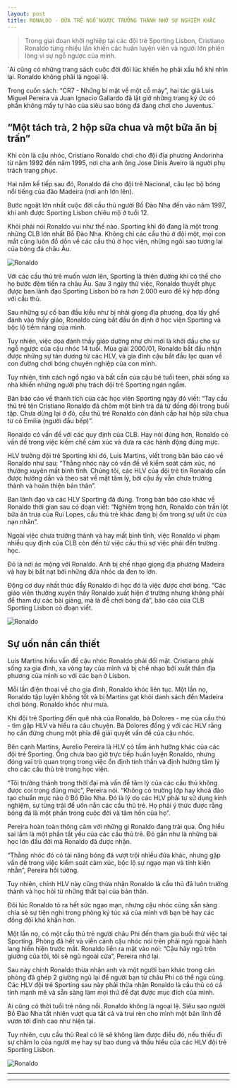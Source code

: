 ```yaml
---
layout: post
title: RONALDO - ĐỨA TRẺ NGỖ NGƯỢC TRƯỞNG THÀNH NHỜ SỰ NGHIÊM KHẮC
---
```


> Trong giai đoạn khởi nghiệp tại các đội trẻ Sporting Lisbon, Cristiano Ronaldo từng nhiều lần khiến các huấn luyện viên và người lớn phiền lòng vì sự ngỗ ngược của mình.

`Ai cũng có những trang sách cuộc đời đôi lúc khiến họ phải xấu hổ khi nhìn lại. Ronaldo không phải là ngoại lệ.

Trong cuốn sách: “CR7 - Những bí mật về một cỗ máy”, hai tác giả Luis Miguel Pereira và Juan Ignacio Gallardo đã lật giở những trang ký ức có phần không mấy tự hào của siêu sao bóng đá đang chơi cho Juventus.`

## “Một tách trà, 2 hộp sữa chua và một bữa ăn bị trấn”

Khi còn là cậu nhóc, Cristiano Ronaldo chơi cho đội địa phương Andorinha từ năm 1992 đến năm 1995, nơi cha anh ông Jose Dinis Aveiro là người phụ trách trang phục.

Hai năm kế tiếp sau đó, Ronaldo đá cho đội trẻ Nacional, câu lạc bộ bóng nổi tiếng của đảo Madeira (nơi anh lớn lên).

Bước ngoặt lớn nhất cuộc đời cầu thủ người Bồ Đào Nha đến vào năm 1997, khi anh được Sporting Lisbon chiêu mộ ở tuổi 12.

Khỏi phải nói Ronaldo vui như thế nào. Sporting khi đó đang là một trong những CLB lớn nhất Bồ Đào Nha. Không chỉ các cầu thủ ở đội một, mọi con mắt cũng luôn đổ dồn về các cầu thủ ở học viện, những ngôi sao tương lai của bóng đá châu Âu.

![Ronaldo](https://znews-photo.zadn.vn/Uploaded/bpivpawv/2020_07_17/ronaldobe2.jpg "Ronaldo")

Với các cầu thủ trẻ muốn vươn lên, Sporting là thiên đường khi có thể cho họ bước đệm tiến ra châu Âu. Sau 3 ngày thử việc, Ronaldo thuyết phục được ban lãnh đạo Sporting Lisbon bỏ ra hơn 2.000 euro để ký hợp đồng với cầu thủ.

Sau những sự cố ban đầu kiểu như bị nhái giọng địa phương, dọa lấy ghế đánh vào thầy giáo, Ronaldo cũng bắt đầu ổn định ở học viện Sporting và bộc lộ tiềm năng của mình.

Tuy nhiên, việc dọa đánh thầy giáo dường như chỉ mới là khởi đầu cho sự ngỗ ngược của cậu nhóc 14 tuổi. Mùa giải 2000/01, Ronaldo bắt đầu nhận được những sự tán dương từ các HLV, và gia đình cậu bắt đầu lạc quan về con đường chơi bóng chuyên nghiệp của con mình.

Tuy nhiên, tính cách ngổ ngáo và bất cần của cậu bé tuổi teen, phải sống xa nhà khiến những người phụ trách đội trẻ Sporting ngán ngẩm.

Bản báo cáo về thành tích của các học viên Sporting ngày đó viết: “Tay cầu thủ trẻ tên Cristiano Ronaldo đã chôm một bình trà đá từ đồng đội trong buổi tập. Chưa dừng lại ở đó, cầu thủ trẻ Ronaldo còn đánh cắp hai hộp sữa chua từ cô Emilia (người đầu bếp)”.

Ronaldo có vấn đề với các quy định của CLB. Hay nói đúng hơn, Ronaldo có vấn đề trong việc kiềm chế cảm xúc và đưa ra các hành động đúng mực.

HLV trưởng đội trẻ Sporting khi đó, Luis Martins, viết trong bản báo cáo về Ronaldo như sau: “Thằng nhóc này có vấn đề về kiểm soát cảm xúc, nó thường xuyên mất bình tĩnh. Chúng tôi, các HLV của đội trẻ tin Ronaldo cần được hướng dẫn và theo sát về mặt tâm lý, bởi cậu ấy vẫn chưa trưởng thành và hoàn thiện bản thân”.

Ban lãnh đạo và các HLV Sporting đã đúng. Trong bản báo cáo khác về Ronaldo thời gian sau có đoạn viết: “Nghiêm trọng hơn, Ronaldo còn trấn lột bữa ăn trưa của Rui Lopes, cầu thủ trẻ khác đang bị ốm trong sự uất ức của nạn nhân”.

Ngoài việc chưa trưởng thành và hay mất bình tĩnh, việc Ronaldo vi phạm nhiều quy định của CLB còn đến từ việc cầu thủ sợ việc phải đến trường học.

Đó là nơi ác mộng với Ronaldo. Anh bị chế nhạo giọng địa phương Madeira và hay bị bắt nạt bởi những đứa nhóc da đen to lớn.

Động cơ duy nhất thúc đẩy Ronaldo đi học đó là việc được chơi bóng. “Các giáo viên thường xuyên thấy Ronaldo xuất hiện ở trường nhưng không phải để tham dự các bài giảng, mà là để chơi bóng đá”, báo cáo của CLB Sporting Lisbon có đoạn viết.

![Ronaldo](https://znews-photo.zadn.vn/Uploaded/bpivpawv/2020_07_17/135783447_cristiano_ronaldo_archive_1.jpg "Ronaldo")

## Sự uốn nắn cần thiết

Luis Martins hiểu vấn đề cậu nhóc Ronaldo phải đối mặt. Cristiano phải sống xa gia đình, xa vòng tay của mình và bị chế nhạo bởi xuất thân địa phương của mình so với các bạn ở Lisbon.

Mỗi lần điện thoại về cho gia đình, Ronaldo khóc liên tục. Một lần nọ, Ronaldo tập luyện không tốt và bị Martins gạt khỏi danh sách đến Madeira chơi bóng. Ronaldo khóc như mưa.

Khi đội trẻ Sporting đến quê nhà của Ronaldo, bà Dolores - mẹ của cầu thủ - tìm gặp HLV và hiểu ra câu chuyện. Bà Dolores đồng ý với các HLV rằng họ cần đứng chung một phía để giải quyết vấn đề của cậu nhóc.

Bên cạnh Martins, Aurelio Pereira là HLV có tầm ảnh hưởng khác của các đội trẻ Sporting. Ông chưa bao giờ trực tiếp huấn luyện Ronaldo, nhưng đóng vai trò quan trọng trong việc ổn định tinh thần và định hướng tâm lý cho các cầu thủ trẻ trong học viện.

“Tôi trưởng thành trong thời đại mà vấn đề tâm lý của các cầu thủ không được coi trọng đúng mức”, Pereira nói. “Không có trường lớp hay khoá đào tạo chuẩn mực nào ở Bồ Đào Nha. Đó là lý do các HLV phải tự sử dụng kinh nghiệm, sự từng trải để uốn nắn các cầu thủ trẻ. Họ phải ý thức được rằng bóng đá là một phần trong cuộc đời và tâm hồn của họ”.

Pereira hoàn toàn thông cảm với những gì Ronaldo đang trải qua. Ông hiểu sai lầm là một phần tất yếu của các cầu thủ trẻ. Đó gần như là những bài học lớn đầu đời mà Ronaldo đã được nhận.

“Thằng nhóc đó có tài năng bóng đá vượt trội nhiều đứa khác, nhưng gặp vấn đề trong việc kiểm soát cảm xúc, bộc lộ sự ngạo mạn và tính kiên nhẫn”, Pereira hồi tưởng.

Tuy nhiên, chính HLV này cũng thừa nhận Ronaldo là cầu thủ đã luôn trưởng thành và học hỏi từ những thất bại của bản thân.

Đôi lúc Ronaldo tỏ ra hết sức ngạo mạn, nhưng cậu nhóc cũng sẵn sàng chia sẻ sự tiện nghi trong phòng ký túc xá của mình với bạn bè hay các đồng đội khó khăn hơn.

Một lần nọ, có một cầu thủ trẻ người châu Phi đến tham gia buổi thử việc tại Sporting. Phòng đã hết và viễn cảnh cậu nhóc nói trên phải ngủ ngoài hành lang hiển hiện trước mắt. Ronaldo liền ra mặt vào nói: “Cậu hãy ngủ trên giường của tôi, tôi sẽ ngủ ngoài cửa”, Pereira nhớ lại.

Sau này chính Ronaldo thừa nhận anh và một người bạn khác trong căn phòng đã ghép 2 giường ngủ lại để người bạn từ châu Phi có thể ngủ cùng. Các HLV đội trẻ Sporting sau này phải thừa nhận Ronaldo là cầu thủ có cá tính mạnh mẽ và sẵn sàng làm mọi thứ để đạt được mục đích của mình.

Ai cũng có thời tuổi trẻ nông nổi. Ronaldo không là ngoại lệ. Siêu sao người Bồ Đào Nha tất nhiên vượt qua tất cả và trui rèn cho mình một bản lĩnh để vươn tới đỉnh cao như hiện tại.

Tuy nhiên, cựu cầu thủ Real có lẽ sẽ không làm được điều đó, nếu thiếu đi sự chăm lo của người mẹ hay sự bao dung và thấu hiểu của các HLV đội trẻ Sporting Lisbon.

![Ronaldo](https://znews-photo.zadn.vn/Uploaded/bpivpawv/2020_07_17/nintchdbpict000266367973_1.jpg "Ronaldo")

----
****
